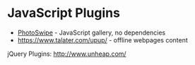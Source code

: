 # JavaScript Plugins

* [PhotoSwipe](http://photoswipe.com/) - JavaScript gallery, no dependencies
* https://www.talater.com/upup/ - offline webpages content


jQuery Plugins: http://www.unheap.com/
